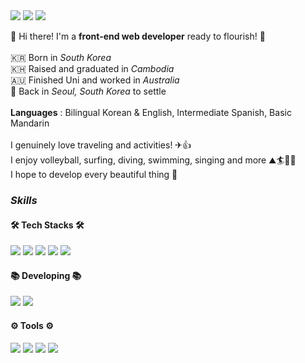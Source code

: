 <div>
  <a href="https://codewiki.tistory.com/" target="_blank"><img src="https://img.shields.io/badge/Blog-FF6384?style=flat-square&logo=spreadshirt&logoColor=white"/></a>
  <img src="https://img.shields.io/badge/JieonKim-0A66C2?style=flat-square&logo=linkedin&logoColor=white"/></a>
  <img src="https://img.shields.io/badge/jaykimma920@gmail.com-EA4335?style=flat-square&logo=gmail&logoColor=white"/></a>
<p>
  👋 Hi there! I'm a <b>front-end web developer</b> ready to flourish! 🚀
  <br>
  <br>
  🇰🇷 Born in <i>South Korea</i> <br>
  🇰🇭 Raised and graduated in <i>Cambodia</i> <br>
  🇦🇺 Finished Uni and worked in <i>Australia</i> <br>
  📍 Back in <i>Seoul, South Korea</i> to settle   
 <br><br>
  <b>Languages</b> : Bilingual Korean & English, Intermediate Spanish, Basic Mandarin
 <br><br>
  I genuinely love traveling and activities! ✈👍<br>
  I enjoy volleyball, surfing, diving, swimming, singing and more ⛰🏄🎤✨
  <br>
  I hope to develop every beautiful thing 💖 
</p>

<h3><i>
Skills
  </i></h3>
<h4>
🛠️ Tech Stacks 🛠️ 
</h4>
  <img src="https://img.shields.io/badge/HTML5-E34F26?style=flat-square&logo=HTML5&logoColor=white"/>
  <img src="https://img.shields.io/badge/CSS3-0B4EA2?style=flat-square&logo=CSS3&logoColor=white"/></a>
  <img src="https://img.shields.io/badge/JavaScript-F7DF1E?style=flat-square&logo=JavaScript&logoColor=white"/></a>
  <img src="https://img.shields.io/badge/jQuery-0769AD?style=flat-square&logo=jQuery&logoColor=white"/></a>
  <img src="https://img.shields.io/badge/Sass-CC6699?style=flat-square&logo=Sass&logoColor=white"/></a>
  
<br>
<h4>
📚 Developing 📚 
</h4>
  <img src="https://img.shields.io/badge/React-61DAFB?style=flat-square&logo=React&logoColor=white"/></a>
  <img src="https://img.shields.io/badge/typescript-3178C6?style=flat-square&logo=typescript&logoColor=white"/></a>
<h4>
⚙️ Tools ⚙️
</h4>
  <img src="https://img.shields.io/badge/figma-F24E1E?style=flat-square&logo=figma&logoColor=white"/></a>
  <img src="https://img.shields.io/badge/Adobe Illustrator-FF9A00?style=flat-square&logo=adobeillustrator&logoColor=white"/></a>
  <img src="https://img.shields.io/badge/Adobe Photoshop-31A8FF?style=flat-square&logo=adobephotoshop&logoColor=white"/></a>
  <img src="https://img.shields.io/badge/Adobe Premiere Pro-9999FF?style=flat-square&logo=adobepremierepro&logoColor=white"/></a>
